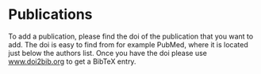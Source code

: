 # Publications

To add a publication, please find the doi of the publication that you want to add. The doi is easy to find from for example PubMed, where it is located just below the authors list. Once you have the doi please use www.doi2bib.org to get a BibTeX entry. 
